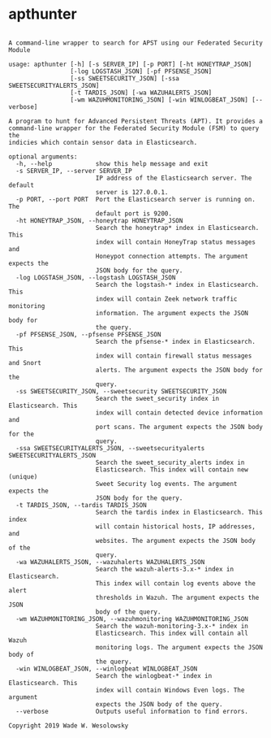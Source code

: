 # apthunter
<pre><code>
A command-line wrapper to search for APST using our Federated Security Module

usage: apthunter [-h] [-s SERVER_IP] [-p PORT] [-ht HONEYTRAP_JSON]
                 [-log LOGSTASH_JSON] [-pf PFSENSE_JSON]
                 [-ss SWEETSECURITY_JSON] [-ssa SWEETSECURITYALERTS_JSON]
                 [-t TARDIS_JSON] [-wa WAZUHALERTS_JSON]
                 [-wm WAZUHMONITORING_JSON] [-win WINLOGBEAT_JSON] [--verbose]

A program to hunt for Advanced Persistent Threats (APT). It provides a
command-line wrapper for the Federated Security Module (FSM) to query the
indicies which contain sensor data in Elasticsearch.

optional arguments:
  -h, --help            show this help message and exit
  -s SERVER_IP, --server SERVER_IP
                        IP address of the Elasticsearch server. The default
                        server is 127.0.0.1.
  -p PORT, --port PORT  Port the Elasticsearch server is running on. The
                        default port is 9200.
  -ht HONEYTRAP_JSON, --honeytrap HONEYTRAP_JSON
                        Search the honeytrap* index in Elasticsearch. This
                        index will contain HoneyTrap status messages and
                        Honeypot connection attempts. The argument expects the
                        JSON body for the query.
  -log LOGSTASH_JSON, --logstash LOGSTASH_JSON
                        Search the logstash-* index in Elasticsearch. This
                        index will contain Zeek network traffic monitoring
                        information. The argument expects the JSON body for
                        the query.
  -pf PFSENSE_JSON, --pfsense PFSENSE_JSON
                        Search the pfsense-* index in Elasticsearch. This
                        index will contain firewall status messages and Snort
                        alerts. The argument expects the JSON body for the
                        query.
  -ss SWEETSECURITY_JSON, --sweetsecurity SWEETSECURITY_JSON
                        Search the sweet_security index in Elasticsearch. This
                        index will contain detected device information and
                        port scans. The argument expects the JSON body for the
                        query.
  -ssa SWEETSECURITYALERTS_JSON, --sweetsecurityalerts SWEETSECURITYALERTS_JSON
                        Search the sweet_security_alerts index in
                        Elasticsearch. This index will contain new (unique)
                        Sweet Security log events. The argument expects the
                        JSON body for the query.
  -t TARDIS_JSON, --tardis TARDIS_JSON
                        Search the tardis index in Elasticsearch. This index
                        will contain historical hosts, IP addresses, and
                        websites. The argument expects the JSON body of the
                        query.
  -wa WAZUHALERTS_JSON, --wazuhalerts WAZUHALERTS_JSON
                        Search the wazuh-alerts-3.x-* index in Elasticsearch.
                        This index will contain log events above the alert
                        thresholds in Wazuh. The argument expects the JSON
                        body of the query.
  -wm WAZUHMONITORING_JSON, --wazuhmonitoring WAZUHMONITORING_JSON
                        Search the wazuh-monitoring-3.x-* index in
                        Elasticsearch. This index will contain all Wazuh
                        monitoring logs. The argument expects the JSON body of
                        the query.
  -win WINLOGBEAT_JSON, --winlogbeat WINLOGBEAT_JSON
                        Search the winlogbeat-* index in Elasticsearch. This
                        index will contain Windows Even logs. The argument
                        expects the JSON body of the query.
  --verbose             Outputs useful information to find errors.

Copyright 2019 Wade W. Wesolowsky
</code></pre>
